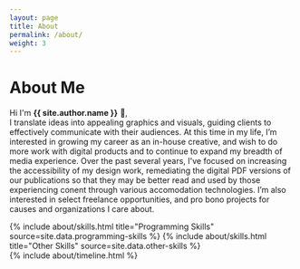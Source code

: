 ```yaml
---
layout: page
title: About
permalink: /about/
weight: 3
---
```


# **About Me**

Hi I'm **{{ site.author.name }}** :wave:,<br>
I translate ideas into appealing graphics and visuals, guiding clients to effectively communicate with their audiences.
At this time in my life, I’m interested in growing my career as an in-house creative, and wish to do more work with digital products and to continue to expand my breadth of media experience. 
Over the past several years, I've focused on increasing the accessibility of my design work, remediating the digital PDF versions of our publications so that they may be better read and used by those experiencing conent through various accomodation technologies. 
I’m also interested in select freelance opportunities, and pro bono projects for causes and organizations I care about. 

<div class="row">
{% include about/skills.html title="Programming Skills" source=site.data.programming-skills %}
{% include about/skills.html title="Other Skills" source=site.data.other-skills %}
</div>

<div class="row">
{% include about/timeline.html %}
</div>
